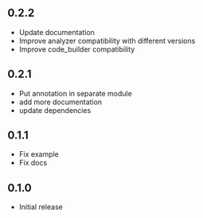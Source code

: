 ## 0.2.2

* Update documentation
* Improve analyzer compatibility with different versions
* Improve code_builder compatibility

## 0.2.1

* Put annotation in separate module
* add more documentation
* update dependencies

## 0.1.1

* Fix example
* Fix docs

## 0.1.0

* Initial release
